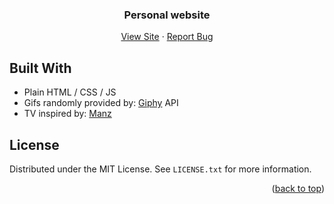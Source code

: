 <div id="top"></div>

<div align="center">
<h3 align="center">Personal website</h3>

  <p align="center">
    <a href="https://ruudvh.github.io/">View Site</a>
    ·
    <a href="https://github.com/ruudvh/ruudvh.github.io/issues">Report Bug</a>
  </p>
</div>

## Built With
* Plain HTML / CSS / JS
* Gifs randomly provided by: [Giphy](www.giphy.com) API
* TV inspired by: [Manz](https://codepen.io/manz/pen/MWoRMja)

## License
Distributed under the MIT License. See `LICENSE.txt` for more information.

<p align="right">(<a href="#top">back to top</a>)</p>
